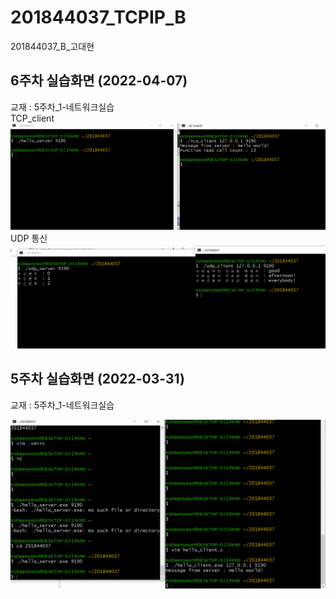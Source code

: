 # 201844037_TCPIP_B

201844037_B_고대현

## 6주차 실습화면 (2022-04-07)
교재 : 5주차_1-네트워크실습\
TCP_client
<img width="" height="" src=./pic/6주차TCP_Client.png><img>
UDP 통신
<img width="" height="" src=./pic/6주차UDP통신.png><img>


## 5주차 실습화면 (2022-03-31)
교재 : 5주차_1-네트워크실습

<img width="" height="" src=./pic/5주차실습화면.png><img>
